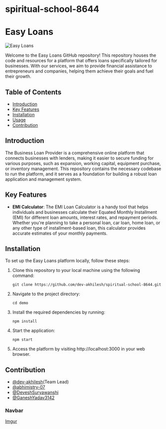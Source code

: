 # spiritual-school-8644

# Easy Loans

![Easy Loans](https://i.imgur.com/j7hFmOP.jpg)

Welcome to the Easy Loans GitHub repository! This repository houses the code and resources for a platform that offers loans specifically tailored for businesses. With our services, we aim to provide financial assistance to entrepreneurs and companies, helping them achieve their goals and fuel their growth.

## Table of Contents

- [Introduction](#introduction)
- [Key Features](#key-features)
- [Installation](#installation)
- [Usage](#usage)
- [Contribution](#contributing)


## Introduction

The Business Loan Provider is a comprehensive online platform that connects businesses with lenders, making it easier to secure funding for various purposes, such as expansion, working capital, equipment purchase, or inventory management. This repository contains the necessary codebase to run the platform, and it serves as a foundation for building a robust loan application and management system.

## Key Features

- **EMI Calculator**: The EMI Loan Calculator is a handy tool that helps individuals and businesses calculate their Equated Monthly Installment (EMI) for different loan amounts, interest rates, and repayment periods. Whether you're planning to take a personal loan, car loan, home loan, or any other type of installment-based loan, this calculator provides accurate estimates of your monthly payments.

## Installation

To set up the Easy Loans  platform locally, follow these steps:

1. Clone this repository to your local machine using the following command:

   ```shell
   git clone https://github.com/dev-akhilesh/spiritual-school-8644.git
   
2. Navigate to the project directory:

   ```shell
   cd demo
3. Install the required dependencies by running:

   ```shell
   npm install

4. Start the application:
   
   ```shell
   npm start
   
5. Access the platform by visiting http://localhost:3000 in your web browser.


## Contribution

- [@dev-akhilesh](https://github.com/dev-akhilesh)(Team Lead)
- [@abhimistry-07](https://github.com/abhimistry-07)
- [@DeveshSuryawanshi](https://github.com/DeveshSuryawanshi)
- [@GaneshYadav3142](https://github.com/GaneshYadav3142)


### Navbar
[Imgur](https://i.imgur.com/cGaQ0qV.png)
